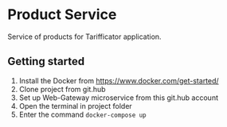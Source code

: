 <h1>Product Service</h1>
Service of products for Tarifficator application.

<h2>Getting started</h2>

1. Install the Docker from https://www.docker.com/get-started/
2. Clone project from git.hub
3. Set up Web-Gateway microservice from this git.hub account
4. Open the terminal in project folder
5. Enter the command ```docker-compose up```